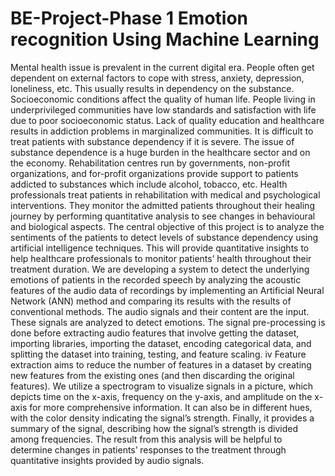 # BE-Project-Phase 1 Emotion recognition Using Machine Learning 
Mental health issue is prevalent in the current digital era. People often get dependent
on external factors to cope with stress, anxiety, depression, loneliness, etc. This
usually results in dependency on the substance. Socioeconomic conditions affect the
quality of human life. People living in underprivileged communities have low standards
and satisfaction with life due to poor socioeconomic status.
Lack of quality education and healthcare results in addiction problems in marginalized
communities. It is difficult to treat patients with substance dependency if it is
severe. The issue of substance dependence is a huge burden in the healthcare sector
and on the economy. Rehabilitation centres run by governments, non-profit organizations,
and for-profit organizations provide support to patients addicted to substances
which include alcohol, tobacco, etc. Health professionals treat patients in rehabilitation
with medical and psychological interventions. They monitor the admitted patients
throughout their healing journey by performing quantitative analysis to see changes
in behavioural and biological aspects.
The central objective of this project is to analyze the sentiments of the patients to
detect levels of substance dependency using artificial intelligence techniques. This
will provide quantitative insights to help healthcare professionals to monitor patients’
health throughout their treatment duration. We are developing a system to detect
the underlying emotions of patients in the recorded speech by analyzing the acoustic
features of the audio data of recordings by implementing an Artificial Neural Network
(ANN) method and comparing its results with the results of conventional methods.
The audio signals and their content are the input. These signals are analyzed to
detect emotions. The signal pre-processing is done before extracting audio features
that involve getting the dataset, importing libraries, importing the dataset, encoding
categorical data, and splitting the dataset into training, testing, and feature scaling.
iv
Feature extraction aims to reduce the number of features in a dataset by creating new
features from the existing ones (and then discarding the original features). We utilize
a spectrogram to visualize signals in a picture, which depicts time on the x-axis, frequency
on the y-axis, and amplitude on the x-axis for more comprehensive information.
It can also be in different hues, with the color density indicating the signal’s strength.
Finally, it provides a summary of the signal, describing how the signal’s strength is
divided among frequencies. The result from this analysis will be helpful to determine
changes in patients’ responses to the treatment through quantitative insights provided
by audio signals.
